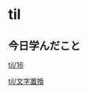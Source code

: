 # til

## 今日学んだこと

[til/16](https://github.com/tokiohamamatsu/til/blob/master/%E6%B4%BB%E5%8B%95%E8%A8%98%E9%8C%B2/2021/11/16.md)

[til/文字置換](https://github.com/tokiohamamatsu/til/blob/master/c%23/%E6%96%87%E5%AD%97%E7%BD%AE%E6%8F%9B.md)